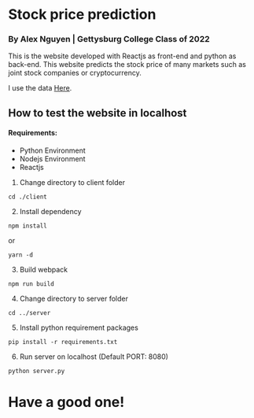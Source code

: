 # Stock price prediction
### By Alex Nguyen | Gettysburg College Class of 2022

This is the website developed with Reactjs as front-end and python as back-end. This website predicts the stock price of many markets such as joint stock companies or cryptocurrency. 

I use the data [Here](https://www.alphavantage.co).

## How to test the website in localhost
#### Requirements:
* Python Environment
* Nodejs Environment
* Reactjs


1. Change directory to client folder
```
cd ./client
```
2. Install dependency
```
npm install
```
or
```
yarn -d
```
3. Build webpack
```
npm run build
```
4. Change directory to server folder
```
cd ../server
```
5. Install python requirement packages
```
pip install -r requirements.txt
```
6. Run server on localhost (Default PORT: 8080)
```
python server.py
```

# Have a good one!